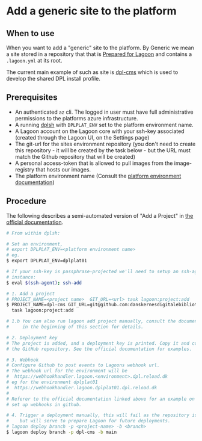 # Add a generic site to the platform

## When to use

When you want to add a "generic" site to the platform. By Generic we mean a site
stored in a repository that that is [Prepared for Lagoon](https://docs.lagoon.sh/drupal/step-by-step-getting-drupal-ready-to-run-on-lagoon/)
and contains a `.lagoon.yml` at its root.

The current main example of such as site is [dpl-cms](https://github.com/danskernesdigitalebibliotek/dpl-cms)
which is used to develop the shared DPL install profile.

## Prerequisites

* An authenticated `az` cli. The logged in user must have full administrative
  permissions to the platforms azure infrastructure.
* A running [dplsh](using-dplsh.md) with `DPLPLAT_ENV` set to the platform
  environment name.
* A Lagoon account on the Lagoon core with your ssh-key associated (created through
  the Lagoon UI, on the Settings page)
* The git-url for the sites environment repository (you don't need to create this
  repository - it will be created by the task below - but the URL must match the
  Github repository that will be created)
* A personal access-token that is allowed to pull images from the image-registry
  that hosts our images.
* The platform environment name (Consult the [platform environment documentation](https://github.com/danskernesdigitalebibliotek/dpl-platform/wiki/Platform-Environments))

## Procedure

The following describes a semi-automated version of "Add a Project" in
[the official documentation](https://docs.lagoon.sh/installing-lagoon/add-project/).

```sh
# From within dplsh:

# Set an environment,
# export DPLPLAT_ENV=<platform environment name>
# eg.
$ export DPLPLAT_ENV=dplplat01

# If your ssh-key is passphrase-projected we'll need to setup an ssh-agent
# instance:
$ eval $(ssh-agent); ssh-add

# 1. Add a project
# PROJECT_NAME=<project name>  GIT_URL=<url> task lagoon:project:add
$ PROJECT_NAME=dpl-cms GIT_URL=git@github.com:danskernesdigitalebibliotek/dpl-cms.git\
  task lagoon:project:add

# 1.b You can also run lagoon add project manually, consult the documentation linked
#     in the beginning of this section for details.

# 2. Deployment key
# The project is added, and a deployment key is printed. Copy it and configure
# the GitHub repository. See the official documentation for examples.

# 3. Webhook
# Configure Github to post events to Lagoons webhook url.
# The webhook url for the environment will be
#  https://webhookhandler.lagoon.<environment>.dpl.reload.dk
# eg for the environment dplplat01
#  https://webhookhandler.lagoon.dplplat01.dpl.reload.dk
#
# Referer to the official documentation linked above for an example on how to
# set up webhooks in github.

# 4. Trigger a deployment manually, this will fail as the repository is empty
#    but will serve to prepare Lagoon for future deployments.
# lagoon deploy branch -p <project-name> -b <branch>
$ lagoon deploy branch -p dpl-cms -b main
```
